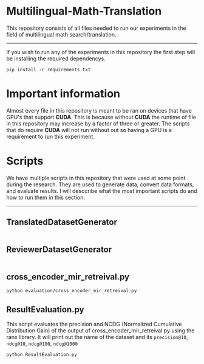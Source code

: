 # Multilingual-Math-Translation
This repository consists of all files needed to run our experiments in the field  of multilingual math search/translation.
<hr/>

If you wish to run any of the experiments in this repository the first step will be installing the required dependencys.
```
pip install -r requirements.txt
```
# Important information
Almost every file in this repository is meant to be ran on devices that have GPU's that support <b>CUDA</b>. This is because without <b>CUDA</b> the runtime of file in this repository may increase by a factor of three or greater. The scripts that do require <b>CUDA</b> will not run without out so having a GPU is a requirement to run this experiment.

# Scripts
We have multiple scripts in this repository that were used at some point during the research. They are used to generate data, convert data formats, and evaluate results. I will desccribe what the most important scripts do and how to run them in this section.
<hr/>


## TranslatedDatasetGenerator

```
```

## ReviewerDatasetGenerator

```
```

## cross_encoder_mir_retreival.py

```
python evaluation/cross_encoder_mir_retreival.py
```

## ResultEvaluation.py
This script evaluates the precision and NCDG (Normalized Cumulative Distribution Gain) of the output of cross_encoder_mir_retreival.py using the ranx library. It will print out the name of the dataset and its `precision@10`, `ndcg@10`, `ndcg@100`, `ndcg@1000`

```
python ResultEvaluation.py
```
